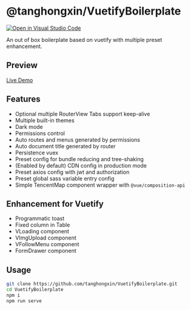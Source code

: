 # @tanghongxin/VuetifyBoilerplate


[![Open in Visual Studio Code](https://open.vscode.dev/badges/open-in-vscode.svg)](https://open.vscode.dev/organization/repository)

An out of box boilerplate based on vuetify with multiple preset enhancement.

## Preview
[Live Demo](https://www.abyssal.site/vuetify-boilerplate)

## Features

- Optional multiple RouterView Tabs support keep-alive
- Multiple built-in themes
- Dark mode
- Permissions control
- Auto routes and menus generated by permissions
- Auto document title generated by router
- Persistence vuex
- Preset config for bundle reducing and tree-shaking
- (Enabled by default) CDN config in production mode
- Preset axios config with jwt and authorization
- Preset global sass variable entry config
- Simple TencentMap component wrapper with ```@vue/composition-api```

## Enhancement for Vuetify

- Programmatic toast
- Fixed  column in Table
- VLoading component
- VImgUpload component
- VFollowMenu component
- FormDrawer component

## Usage

```bash
git clone https://github.com/tanghongxin/VuetifyBoilerplate.git
cd VuetifyBoilerplate
npm i
npm run serve
```
